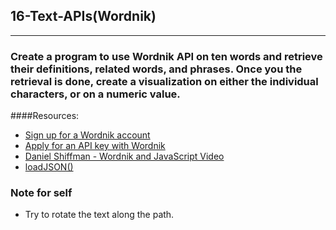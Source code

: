 ## 16-Text-APIs(Wordnik)
---------------------
### Create a program to use Wordnik API on ten words and retrieve their definitions, related words, and phrases. Once you the retrieval is done, create a visualization on either the individual characters, or on a numeric value.

####Resources:
* [Sign up for a Wordnik account](https://www.wordnik.com/signup)
* [Apply for an API key with Wordnik](http://developer.wordnik.com/)
* [Daniel Shiffman - Wordnik and JavaScript Video](https://www.youtube.com/watch?v=YsgdUaOrFnQ)
* [loadJSON()](https://p5js.org/reference/#/p5/loadJSON)

### Note for self
* Try to  rotate the text along the path. 
